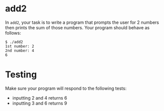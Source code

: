 # add2
In `add2`, your task is to write a program that prompts the user for 2 numbers then prints the sum of those numbers.
Your program should behave as follows:
```
$ ./add2
1st number: 2
2nd number: 4
6
```
# Testing
Make sure your program will respond to the following tests:
- inputting 2 and 4 returns 6
- inputting 3 and 6 returns 9
